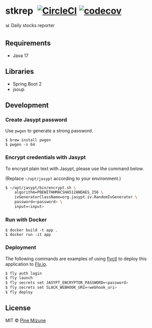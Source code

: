 # stkrep &nbsp;[![CircleCI](https://circleci.com/gh/pine/stkrep/tree/main.svg?style=shield)](https://circleci.com/gh/pine/stkrep/tree/main) [![codecov](https://codecov.io/gh/pine/stkrep/branch/main/graph/badge.svg)](https://codecov.io/gh/pine/stkrep)

:bar_chart: Daily stocks reporter

## Requirements
- Java 17

## Libraries
- Spring Boot 2
- jsoup

## Development
### Create Jasypt password
Use `pwgen` to generate a strong password.

```shell
$ brew install pwgen
$ pwgen -s 64
```

### Encrypt credentials with Jasypt
To encrypt plain text with Jasypt, please use the command below.

(Replace `~/opt/jasypt` according to your environment.)

```sh
$ ~/opt/jasypt/bin/encrypt.sh \
    algorithm=PBEWITHHMACSHA512ANDAES_256 \
    ivGeneratorClassName=org.jasypt.iv.RandomIvGenerator \
    password=<password> \
    input=<input>
```

### Run with Docker

```
$ docker build -t app .
$ docker run -it app
```

### Deployment
The following commands are examples of using [flyctl](https://fly.io/docs/hands-on/install-flyctl/) to deploy this application to [Fly.io](https://fly.io/).

```sh
$ fly auth login
$ fly launch
$ fly secrets set JASYPT_ENCRYPTOR_PASSWORD=<password>
$ fly secrets set SLACK_WEBHOOK_URI=<webhook_uri>
$ fly deploy
```

## License

MIT &copy; [Pine Mizune](https://profile.pine.moe/)

